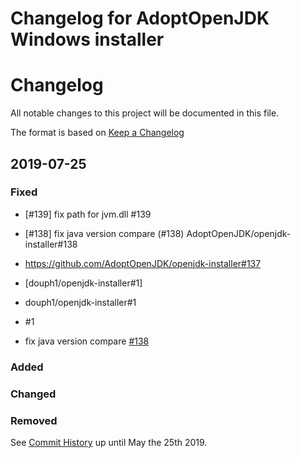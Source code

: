 # Changelog for AdoptOpenJDK Windows installer

# Changelog
All notable changes to this project will be documented in this file.

The format is based on [Keep a Changelog](https://keepachangelog.com/en/1.0.0/)

## 2019-07-25

### Fixed
- [#139] fix path for jvm.dll #139
- [#138] fix java version compare (#138) AdoptOpenJDK/openjdk-installer#138

- https://github.com/AdoptOpenJDK/openjdk-installer#137
- [douph1/openjdk-installer#1]
- douph1/openjdk-installer#1
- #1

-  fix java version compare [#138](../../../../../AdoptOpenJDK/openjdk-installer#138)



### Added

### Changed

### Removed

See [Commit History](https://github.com/AdoptOpenJDK/openjdk-installer/commits/master) 
up until May the 25th 2019.
